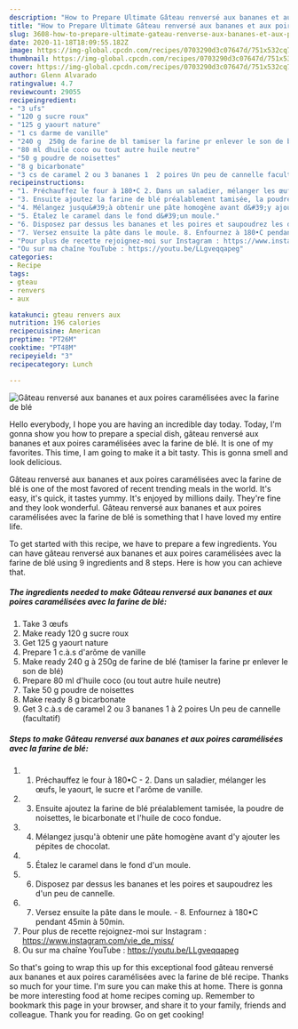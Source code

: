 ```yaml
---
description: "How to Prepare Ultimate Gâteau renversé aux bananes et aux poires caramélisées avec la farine de blé"
title: "How to Prepare Ultimate Gâteau renversé aux bananes et aux poires caramélisées avec la farine de blé"
slug: 3608-how-to-prepare-ultimate-gateau-renverse-aux-bananes-et-aux-poires-caramelisees-avec-la-farine-de-ble
date: 2020-11-18T18:09:55.182Z
image: https://img-global.cpcdn.com/recipes/0703290d3c07647d/751x532cq70/gateau-renverse-aux-bananes-et-aux-poires-caramelisees-avec-la-farine-de-ble-photo-principale-de-la-recette.jpg
thumbnail: https://img-global.cpcdn.com/recipes/0703290d3c07647d/751x532cq70/gateau-renverse-aux-bananes-et-aux-poires-caramelisees-avec-la-farine-de-ble-photo-principale-de-la-recette.jpg
cover: https://img-global.cpcdn.com/recipes/0703290d3c07647d/751x532cq70/gateau-renverse-aux-bananes-et-aux-poires-caramelisees-avec-la-farine-de-ble-photo-principale-de-la-recette.jpg
author: Glenn Alvarado
ratingvalue: 4.7
reviewcount: 29055
recipeingredient:
- "3 ufs"
- "120 g sucre roux"
- "125 g yaourt nature"
- "1 cs darme de vanille"
- "240 g  250g de farine de bl tamiser la farine pr enlever le son de bl"
- "80 ml dhuile coco ou tout autre huile neutre"
- "50 g poudre de noisettes"
- "8 g bicarbonate"
- "3 cs de caramel 2 ou 3 bananes 1  2 poires Un peu de cannelle facultatif"
recipeinstructions:
- "1. Préchauffez le four à 180•C 2. Dans un saladier, mélanger les œufs, le yaourt, le sucre et l&#39;arôme de vanille."
- "3. Ensuite ajoutez la farine de blé préalablement tamisée, la poudre de noisettes, le bicarbonate et l&#39;huile de coco fondue."
- "4. Mélangez jusqu&#39;à obtenir une pâte homogène avant d&#39;y ajouter les pépites de chocolat."
- "5. Étalez le caramel dans le fond d&#39;un moule."
- "6. Disposez par dessus les bananes et les poires et saupoudrez les d&#39;un peu de cannelle."
- "7. Versez ensuite la pâte dans le moule. 8. Enfournez à 180•C pendant 45min à 50min."
- "Pour plus de recette rejoignez-moi sur Instagram : https://www.instagram.com/vie_de_miss/"
- "Ou sur ma chaîne YouTube : https://youtu.be/LLgveqqapeg"
categories:
- Recipe
tags:
- gteau
- renvers
- aux

katakunci: gteau renvers aux 
nutrition: 196 calories
recipecuisine: American
preptime: "PT26M"
cooktime: "PT48M"
recipeyield: "3"
recipecategory: Lunch

---
```



![Gâteau renversé aux bananes et aux poires caramélisées avec la farine de blé](https://img-global.cpcdn.com/recipes/0703290d3c07647d/751x532cq70/gateau-renverse-aux-bananes-et-aux-poires-caramelisees-avec-la-farine-de-ble-photo-principale-de-la-recette.jpg)

Hello everybody, I hope you are having an incredible day today. Today, I'm gonna show you how to prepare a special dish, gâteau renversé aux bananes et aux poires caramélisées avec la farine de blé. It is one of my favorites. This time, I am going to make it a bit tasty. This is gonna smell and look delicious.



Gâteau renversé aux bananes et aux poires caramélisées avec la farine de blé is one of the most favored of recent trending meals in the world. It's easy, it's quick, it tastes yummy. It's enjoyed by millions daily. They're fine and they look wonderful. Gâteau renversé aux bananes et aux poires caramélisées avec la farine de blé is something that I have loved my entire life.


To get started with this recipe, we have to prepare a few ingredients. You can have gâteau renversé aux bananes et aux poires caramélisées avec la farine de blé using 9 ingredients and 8 steps. Here is how you can achieve that.

<!--inarticleads1-->

##### The ingredients needed to make Gâteau renversé aux bananes et aux poires caramélisées avec la farine de blé:

1. Take 3 œufs
1. Make ready 120 g sucre roux
1. Get 125 g yaourt nature
1. Prepare 1 c.à.s d&#39;arôme de vanille
1. Make ready 240 g à 250g de farine de blé (tamiser la farine pr enlever le son de blé)
1. Prepare 80 ml d&#39;huile coco (ou tout autre huile neutre)
1. Take 50 g poudre de noisettes
1. Make ready 8 g bicarbonate
1. Get 3 c.à.s de caramel 2 ou 3 bananes 1 à 2 poires Un peu de cannelle (facultatif)




<!--inarticleads2-->

##### Steps to make Gâteau renversé aux bananes et aux poires caramélisées avec la farine de blé:

1. 1. Préchauffez le four à 180•C - 2. Dans un saladier, mélanger les œufs, le yaourt, le sucre et l&#39;arôme de vanille.
1. 3. Ensuite ajoutez la farine de blé préalablement tamisée, la poudre de noisettes, le bicarbonate et l&#39;huile de coco fondue.
1. 4. Mélangez jusqu&#39;à obtenir une pâte homogène avant d&#39;y ajouter les pépites de chocolat.
1. 5. Étalez le caramel dans le fond d&#39;un moule.
1. 6. Disposez par dessus les bananes et les poires et saupoudrez les d&#39;un peu de cannelle.
1. 7. Versez ensuite la pâte dans le moule. - 8. Enfournez à 180•C pendant 45min à 50min.
1. Pour plus de recette rejoignez-moi sur Instagram : https://www.instagram.com/vie_de_miss/
1. Ou sur ma chaîne YouTube : https://youtu.be/LLgveqqapeg




So that's going to wrap this up for this exceptional food gâteau renversé aux bananes et aux poires caramélisées avec la farine de blé recipe. Thanks so much for your time. I'm sure you can make this at home. There is gonna be more interesting food at home recipes coming up. Remember to bookmark this page in your browser, and share it to your family, friends and colleague. Thank you for reading. Go on get cooking!
